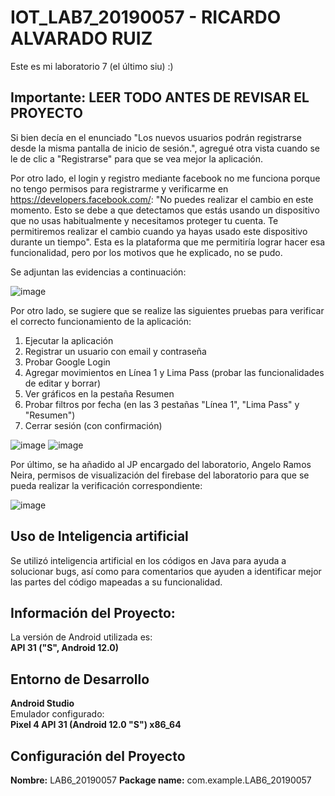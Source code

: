 # IOT_LAB7_20190057 - **RICARDO ALVARADO RUIZ**
Este es mi laboratorio 7 (el último siu) :)

## **Importante: LEER TODO ANTES DE REVISAR EL PROYECTO**
Si bien decía en el enunciado "Los nuevos usuarios podrán registrarse desde la misma pantalla de inicio de
sesión.", agregué otra vista cuando se le de clic a "Registrarse" para que se vea mejor la aplicación. 

Por otro lado, el login y registro mediante  facebook no me funciona porque no tengo permisos para registrarme y verificarme en https://developers.facebook.com/: "No puedes realizar el cambio en este momento. Esto se debe a que detectamos que estás usando un dispositivo que no usas habitualmente y necesitamos proteger tu cuenta. Te permitiremos realizar el cambio cuando ya hayas usado este dispositivo durante un tiempo". Esta es la plataforma que me permitiría lograr hacer esa funcionalidad, pero por los motivos que he explicado, no se pudo.

Se adjuntan las evidencias a continuación:

![image](https://github.com/user-attachments/assets/67dc4318-f6e2-4d12-a472-a9c92354602c)

Por otro lado, se sugiere que se realize las siguientes pruebas para  verificar el correcto funcionamiento de la aplicación:

1. Ejecutar la aplicación
2. Registrar un usuario con email y contraseña
3. Probar Google Login
4. Agregar movimientos en Línea 1 y Lima Pass (probar las funcionalidades de editar y borrar)
5. Ver gráficos en la pestaña Resumen
6. Probar filtros por fecha (en las 3 pestañas "Línea 1", "Lima Pass" y "Resumen")
7. Cerrar sesión (con confirmación)

![image](https://github.com/user-attachments/assets/54e8cca5-fefd-4208-9804-794ee19b3960)
![image](https://github.com/user-attachments/assets/2c92a76e-ce40-494b-b924-57cbb23510d9)

Por último, se ha añadido al JP encargado del laboratorio, Angelo Ramos Neira, permisos de visualización del firebase del laboratorio para que se pueda realizar la verificación correspondiente:

![image](https://github.com/user-attachments/assets/c4b965b9-1d85-4770-93bf-468aca0f54c8)


## **Uso de Inteligencia artificial**
Se utilizó inteligencia artificial en los códigos en Java para ayuda a solucionar bugs, así como para comentarios que ayuden a identificar mejor las partes del código mapeadas a su funcionalidad.

## **Información del Proyecto:** 
La versión de Android utilizada es:  
**API 31 ("S", Android 12.0)**

## **Entorno de Desarrollo**
**Android Studio**  
Emulador configurado:  
**Pixel 4 API 31 (Android 12.0 "S") x86_64**

## **Configuración del Proyecto**
**Nombre:** LAB6_20190057
**Package name:** com.example.LAB6_20190057 
